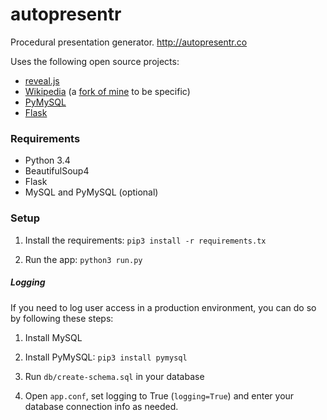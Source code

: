 # autopresentr
Procedural presentation generator. http://autopresentr.co

Uses the following open source projects:

- [reveal.js](https://github.com/hakimel/reveal.js)
- [Wikipedia](https://github.com/goldsmith/Wikipedia) (a [fork of mine](https://github.com/lucasdnd/Wikipedia) to be specific)
- [PyMySQL](https://github.com/PyMySQL/PyMySQL)
- [Flask](https://github.com/mitsuhiko/flask)

### Requirements

- Python 3.4
- BeautifulSoup4
- Flask
- MySQL and PyMySQL (optional)

### Setup

1. Install the requirements: `pip3 install -r requirements.tx`

1. Run the app: `python3 run.py`

##### Logging

If you need to log user access in a production environment, you can do so by following these steps:

1. Install MySQL

1. Install PyMySQL: `pip3 install pymysql`

1. Run `db/create-schema.sql` in your database

1. Open `app.conf`, set logging to True (`logging=True`) and enter your database connection info as needed.
